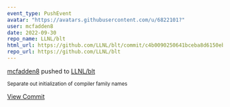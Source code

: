 ```yaml
---
event_type: PushEvent
avatar: "https://avatars.githubusercontent.com/u/6822101?"
user: mcfadden8
date: 2022-09-30
repo_name: LLNL/blt
html_url: https://github.com/LLNL/blt/commit/c4b0090250641bceba8d6150eb9afa9fbf01378f
repo_url: https://github.com/LLNL/blt
---
```


<a href='https://github.com/mcfadden8' target='_blank'>mcfadden8</a> pushed to <a href='https://github.com/LLNL/blt' target='_blank'>LLNL/blt</a>

<small>Separate out initialization of compiler family names</small>

<a href='https://github.com/LLNL/blt/commit/c4b0090250641bceba8d6150eb9afa9fbf01378f' target='_blank'>View Commit</a>